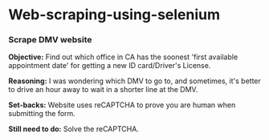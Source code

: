# Web-scraping-using-selenium

### Scrape DMV website

**Objective:** Find out which office in CA has the soonest 'first available appointment date' for getting a new ID card/Driver's License. 

**Reasoning:** I was wondering which DMV to go to, and sometimes, it's better to drive an hour away to wait in a shorter line at the DMV.

**Set-backs:** Website uses reCAPTCHA to prove you are human when submitting the form.

**Still need to do:** Solve the reCAPTCHA.
